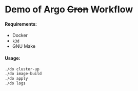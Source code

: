 Demo of Argo ~~Cron~~ Workflow
==============================

#### Requirements: 
- Docker
- `k3d`
- GNU Make


#### Usage:
```bash
./do cluster-up
./do image-build
./do apply
./do logs
```
